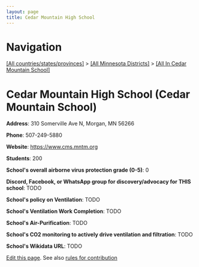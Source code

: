 ```yaml
---
layout: page
title: Cedar Mountain High School
---
```

# Navigation

[[All countries/states/provinces]](../../..) > [[All Minnesota Districts]](../..) > [[All In Cedar Mountain School]](..)

# Cedar Mountain High School (Cedar Mountain School)

**Address**: 310 Somerville Ave N, Morgan, MN 56266

**Phone**: 507-249-5880

**Website**: <https://www.cms.mntm.org>

**Students**: 200

**School's overall airborne virus protection grade (0-5)**: 0

**Discord, Facebook, or WhatsApp group for discovery/advocacy for THIS school**: TODO

**School's policy on Ventilation**: TODO

**School's Ventilation Work Completion**: TODO

**School's Air-Purification**: TODO

**School's CO2 monitoring to actively drive ventilation and filtration**: TODO

**School's Wikidata URL**: TODO


[Edit this page](https://github.com/ventilate-schools/MN/edit/main/./Cedar_Mountain_School/Cedar_Mountain_High_School.md). See also [rules for contribution](../../../contribution-rules/)